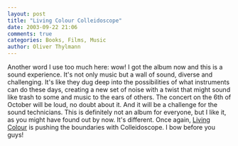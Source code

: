 ```yaml
---
layout: post
title: "Living Colour Colleidoscope"
date: 2003-09-22 21:06
comments: true
categories: Books, Films, Music
author: Oliver Thylmann
---
```



Another word I use too much here: wow! I got the album now and this is a sound experience. It's not only music but a wall of sound, diverse and challenging. It's like they dug deep into the possibilities of what instruments can do these days, creating a new set of noise with a twist that might sound like trash to some and music to the ears of others. The concert on the 6th of October will be loud, no doubt about it. And it will be a challenge for the sound technicians. This is definitely not an album for everyone, but I like it, as you might have found out by now. It's different. Once again, [Living Colour](http://www.livingcolournet.com/) is pushing the boundaries with Colleidoscope. I bow before you guys!


